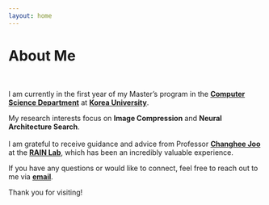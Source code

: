 ```yaml
---
layout: home
---
```


# About Me
<br>

I am currently in the first year of my Master’s program in the [**Computer Science Department**](https://cs.korea.ac.kr/cs/index.do) at [**Korea University**](https://www.korea.ac.kr/sites/ko/index.do).

My research interests focus on **Image Compression** and **Neural Architecture Search**. <br><br>
I am grateful to receive guidance and advice from Professor [**Changhee Joo**](https://rain.korea.ac.kr/members/professor) at the [**RAIN Lab**](https://rain.korea.ac.kr/), which has been an incredibly valuable experience.

If you have any questions or would like to connect, feel free to reach out to me via [**email**](mailto:juhyunpark@korea.ac.kr).

Thank you for visiting!